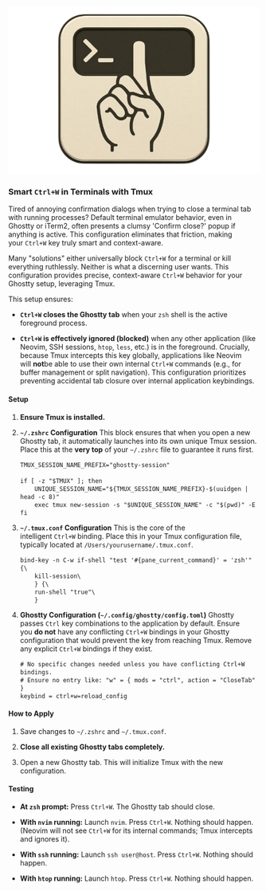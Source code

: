 

<p style="text-align: center"><img src="https://raw.githubusercontent.com/arpecop/termsilencer/refs/heads/main/11x-removebg-preview.png"></p>

### Smart `Ctrl+W` in Terminals with Tmux

Tired of annoying confirmation dialogs when trying to close a terminal tab with running processes? Default terminal emulator behavior, even in Ghostty or iTerm2, often presents a clumsy 'Confirm close?' popup if anything is active. This configuration eliminates that friction, making your `Ctrl+W` key truly smart and context-aware.

Many "solutions" either universally block `Ctrl+W` for a terminal or kill everything ruthlessly. Neither is what a discerning user wants. This configuration provides precise, context-aware `Ctrl+W` behavior for your Ghostty setup, leveraging Tmux.

This setup ensures:

-   **`Ctrl+W` closes the Ghostty tab** when your `zsh` shell is the active foreground process.

-   **`Ctrl+W` is effectively ignored (blocked)** when any other application (like Neovim, SSH sessions, `htop`, `less`, etc.) is in the foreground. Crucially, because Tmux intercepts this key globally, applications like Neovim will **not**be able to use their own internal `Ctrl+W` commands (e.g., for buffer management or split navigation). This configuration prioritizes preventing accidental tab closure over internal application keybindings.

#### Setup

1.  **Ensure Tmux is installed.**

2.  **`~/.zshrc` Configuration** This block ensures that when you open a new Ghostty tab, it automatically launches into its own unique Tmux session. Place this at the **very top** of your `~/.zshrc` file to guarantee it runs first.

    ```
    TMUX_SESSION_NAME_PREFIX="ghostty-session"

    if [ -z "$TMUX" ]; then
        UNIQUE_SESSION_NAME="${TMUX_SESSION_NAME_PREFIX}-$(uuidgen | head -c 8)"
        exec tmux new-session -s "$UNIQUE_SESSION_NAME" -c "$(pwd)" -E
    fi

    ```

3.  **`~/.tmux.conf` Configuration** This is the core of the intelligent `Ctrl+W` binding. Place this in your Tmux configuration file, typically located at `/Users/yourusername/.tmux.conf`.

    ```
    bind-key -n C-w if-shell "test '#{pane_current_command}' = 'zsh'" {\
        kill-session\
        } {\
        run-shell "true"\
        }
    ```

4.  **Ghostty Configuration (`~/.config/ghostty/config.toml`)** Ghostty passes `Ctrl` key combinations to the application by default. Ensure you **do not** have any conflicting `Ctrl+W` bindings in your Ghostty configuration that would prevent the key from reaching Tmux. Remove any explicit `Ctrl+W` bindings if they exist.

    ```
    # No specific changes needed unless you have conflicting Ctrl+W bindings.
    # Ensure no entry like: "w" = { mods = "ctrl", action = "CloseTab" }
    keybind = ctrl+w=reload_config
    ```

#### How to Apply

1.  Save changes to `~/.zshrc` and `~/.tmux.conf`.

2.  **Close all existing Ghostty tabs completely.**

3.  Open a new Ghostty tab. This will initialize Tmux with the new configuration.

#### Testing

-   **At `zsh` prompt:** Press `Ctrl+W`. The Ghostty tab should close.

-   **With `nvim` running:** Launch `nvim`. Press `Ctrl+W`. Nothing should happen. (Neovim will not see `Ctrl+W` for its internal commands; Tmux intercepts and ignores it).

-   **With `ssh` running:** Launch `ssh user@host`. Press `Ctrl+W`. Nothing should happen.

-   **With `htop` running:** Launch `htop`. Press `Ctrl+W`. Nothing should happen.
